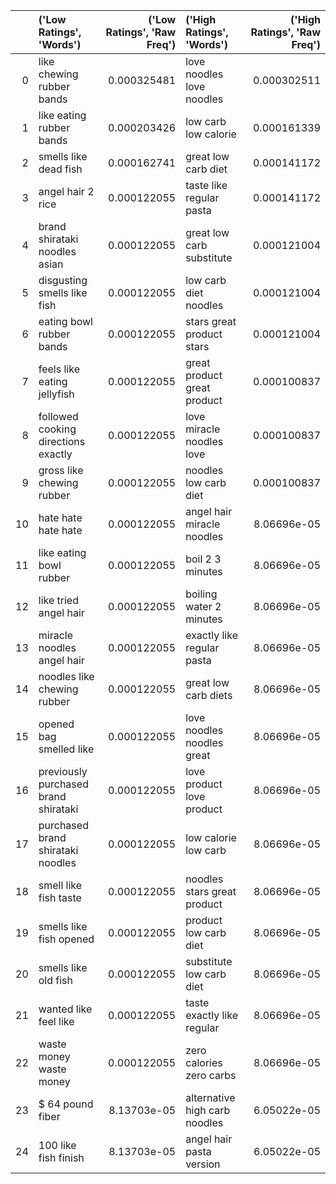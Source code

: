 |    | ('Low Ratings', 'Words')             |   ('Low Ratings', 'Raw Freq') | ('High Ratings', 'Words')     |   ('High Ratings', 'Raw Freq') |
|---:|:-------------------------------------|------------------------------:|:------------------------------|-------------------------------:|
|  0 | like chewing rubber bands            |                   0.000325481 | love noodles love noodles     |                    0.000302511 |
|  1 | like eating rubber bands             |                   0.000203426 | low carb low calorie          |                    0.000161339 |
|  2 | smells like dead fish                |                   0.000162741 | great low carb diet           |                    0.000141172 |
|  3 | angel hair 2 rice                    |                   0.000122055 | taste like regular pasta      |                    0.000141172 |
|  4 | brand shirataki noodles asian        |                   0.000122055 | great low carb substitute     |                    0.000121004 |
|  5 | disgusting smells like fish          |                   0.000122055 | low carb diet noodles         |                    0.000121004 |
|  6 | eating bowl rubber bands             |                   0.000122055 | stars great product stars     |                    0.000121004 |
|  7 | feels like eating jellyfish          |                   0.000122055 | great product great product   |                    0.000100837 |
|  8 | followed cooking directions exactly  |                   0.000122055 | love miracle noodles love     |                    0.000100837 |
|  9 | gross like chewing rubber            |                   0.000122055 | noodles low carb diet         |                    0.000100837 |
| 10 | hate hate hate hate                  |                   0.000122055 | angel hair miracle noodles    |                    8.06696e-05 |
| 11 | like eating bowl rubber              |                   0.000122055 | boil 2 3 minutes              |                    8.06696e-05 |
| 12 | like tried angel hair                |                   0.000122055 | boiling water 2 minutes       |                    8.06696e-05 |
| 13 | miracle noodles angel hair           |                   0.000122055 | exactly like regular pasta    |                    8.06696e-05 |
| 14 | noodles like chewing rubber          |                   0.000122055 | great low carb diets          |                    8.06696e-05 |
| 15 | opened bag smelled like              |                   0.000122055 | love noodles noodles great    |                    8.06696e-05 |
| 16 | previously purchased brand shirataki |                   0.000122055 | love product love product     |                    8.06696e-05 |
| 17 | purchased brand shirataki noodles    |                   0.000122055 | low calorie low carb          |                    8.06696e-05 |
| 18 | smell like fish taste                |                   0.000122055 | noodles stars great product   |                    8.06696e-05 |
| 19 | smells like fish opened              |                   0.000122055 | product low carb diet         |                    8.06696e-05 |
| 20 | smells like old fish                 |                   0.000122055 | substitute low carb diet      |                    8.06696e-05 |
| 21 | wanted like feel like                |                   0.000122055 | taste exactly like regular    |                    8.06696e-05 |
| 22 | waste money waste money              |                   0.000122055 | zero calories zero carbs      |                    8.06696e-05 |
| 23 | $ 64 pound fiber                     |                   8.13703e-05 | alternative high carb noodles |                    6.05022e-05 |
| 24 | 100 like fish finish                 |                   8.13703e-05 | angel hair pasta version      |                    6.05022e-05 |